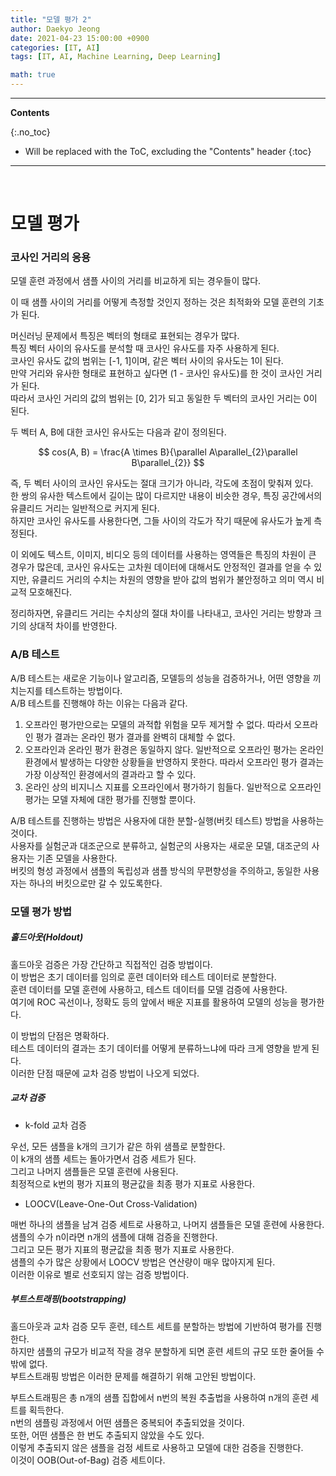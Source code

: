 ```yaml
---
title: "모델 평가 2"
author: Daekyo Jeong
date: 2021-04-23 15:00:00 +0900
categories: [IT, AI]
tags: [IT, AI, Machine Learning, Deep Learning]

math: true
---
```


---
**Contents**

{:.no_toc}

* Will be replaced with the ToC, excluding the "Contents" header
{:toc}
---

<br/>

# **모델 평가**  

### **코사인 거리의 응용**  

모델 훈련 과정에서 샘플 사이의 거리를 비교하게 되는 경우들이 많다.  

이 때 샘플 사이의 거리를 어떻게 측정할 것인지 정하는 것은 최적화와 모델 훈련의 기초가 된다.  

머신러닝 문제에서 특징은 벡터의 형태로 표현되는 경우가 많다.  
특징 벡터 사이의 유사도를 분석할 때 코사인 유사도를 자주 사용하게 된다.  
코사인 유사도 값의 범위는 [-1, 1]이며, 같은 벡터 사이의 유사도는 1이 된다.  
만약 거리와 유사한 형태로 표현하고 싶다면 (1 - 코사인 유사도)를 한 것이 코사인 거리가 된다.  
따라서 코사인 거리의 값의 범위는 [0, 2]가 되고 동일한 두 벡터의 코사인 거리는 0이 된다.  

두 벡터 A, B에 대한 코사인 유사도는 다음과 같이 정의된다.  

$$
cos(A, B) = \frac{A \times B}{\parallel A\parallel_{2}\parallel B\parallel_{2}}
$$

즉, 두 벡터 사이의 코사인 유사도는 절대 크기가 아니라, 각도에 초점이 맞춰져 있다.  
한 쌍의 유사한 텍스트에서 길이는 많이 다르지만 내용이 비슷한 경우, 특징 공간에서의 유클리드 거리는 일반적으로 커지게 된다.  
하지만 코사인 유사도를 사용한다면, 그들 사이의 각도가 작기 때문에 유사도가 높게 측정된다.  

이 외에도 텍스트, 이미지, 비디오 등의 데이터를 사용하는 영역들은 특징의 차원이 큰 경우가 많은데, 코사인 유사도는 고차원 데이터에 대해서도 안정적인 결과를 얻을 수 있지만, 유클리드 거리의 수치는 차원의 영향을 받아 값의 범위가 불안정하고 의미 역시 비교적 모호해진다.  

정리하자면, 유클리드 거리는 수치상의 절대 차이를 나타내고, 코사인 거리는 방향과 크기의 상대적 차이를 반영한다.  


### **A/B 테스트**  

A/B 테스트는 새로운 기능이나 알고리즘, 모델등의 성능을 검증하거나, 어떤 영향을 끼치는지를 테스트하는 방법이다.  
A/B 테스트를 진행해야 하는 이유는 다음과 같다.  

1. 오프라인 평가만으로는 모델의 과적합 위험을 모두 제거할 수 없다. 따라서 오프라인 평가 결과는 온라인 평가 결과를 완벽히 대체할 수 없다.  
2. 오프라인과 온라인 평가 환경은 동일하지 않다. 일반적으로 오프라인 평가는 온라인 환경에서 발생하는 다양한 상황들을 반영하지 못한다. 따라서 오프라인 평가 결과는 가장 이상적인 환경에서의 결과라고 할 수 있다.  
3. 온라인 상의 비지니스 지표를 오프라인에서 평가하기 힘들다. 일반적으로 오프라인 평가는 모델 자체에 대한 평가를 진행할 뿐이다.  

A/B 테스트를 진행하는 방법은 사용자에 대한 분할-실행(버킷 테스트) 방법을 사용하는 것이다.  
사용자를 실험군과 대조군으로 분류하고, 실험군의 사용자는 새로운 모델, 대조군의 사용자는 기존 모델을 사용한다.  
버킷의 형성 과정에서 샘플의 독립성과 샘플 방식의 무편향성을 주의하고, 동일한 사용자는 하나의 버킷으로만 갈 수 있도록한다.  


### **모델 평가 방법**  

##### 홀드아웃(Holdout)  

홀드아웃 검증은 가장 간단하고 직접적인 검증 방법이다.  
이 방법은 초기 데이터를 임의로 훈련 데이터와 테스트 데이터로 분할한다.  
훈련 데이터를 모델 훈련에 사용하고, 테스트 데이터를 모델 검증에 사용한다.  
여기에 ROC 곡선이나, 정확도 등의 앞에서 배운 지표를 활용하여 모델의 성능을 평가한다.  

이 방법의 단점은 명확하다.  
테스트 데이터의 결과는 초기 데이터를 어떻게 분류하느냐에 따라 크게 영향을 받게 된다.  
이러한 단점 때문에 교차 검증 방법이 나오게 되었다.  

##### 교차 검증  

- k-fold 교차 검증  

우선, 모든 샘플을 k개의 크기가 같은 하위 샘플로 분할한다.  
이 k개의 샘플 세트는 돌아가면서 검증 세트가 된다.  
그리고 나머지 샘플들은 모델 훈련에 사용된다.  
최정적으로 k번의 평가 지표의 평균값을 최종 평가 지표로 사용한다.  

- LOOCV(Leave-One-Out Cross-Validation)  

매번 하나의 샘플을 남겨 검증 세트로 사용하고, 나머지 샘플들은 모델 훈련에 사용한다.  
샘플의 수가 n이라면 n개의 샘플에 대해 검증을 진행한다.  
그리고 모든 평가 지표의 평균값을 최종 평가 지표로 사용한다.  
샘플의 수가 많은 상황에서 LOOCV 방법은 연산량이 매우 많아지게 된다.  
이러한 이유로 별로 선호되지 않는 검증 방법이다.  

##### 부트스트래핑(bootstrapping)  

홀드아웃과 교차 검증 모두 훈련, 테스트 세트를 분할하는 방법에 기반하여 평가를 진행한다.  
하지만 샘플의 규모가 비교적 작을 경우 분할하게 되면 훈련 세트의 규모 또한 줄어들 수 밖에 없다.  
부트스트래핑 방법은 이러한 문제를 해결하기 위해 고안된 방법이다.  

부트스트래핑은 총 n개의 샘플 집합에서 n번의 복원 추출법을 사용하여 n개의 훈련 세트를 획득한다.  
n번의 샘플링 과정에서 어떤 샘플은 중복되어 추출되었을 것이다.  
또한, 어떤 샘플은 한 번도 추출되지 않았을 수도 있다.  
이렇게 추출되지 않은 샘플을 검정 세트로 사용하고 모델에 대한 검증을 진행한다.  
이것이 OOB(Out-of-Bag) 검증 세트이다.  
<br/>
